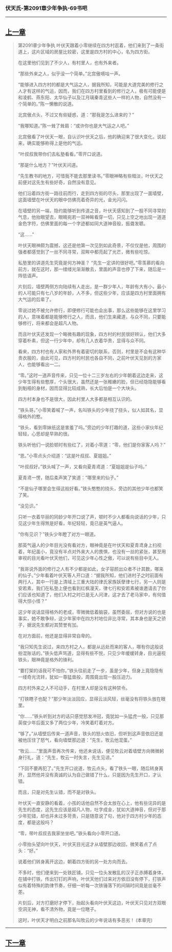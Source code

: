 ### 伏天氏-第2091章少年争执-69书吧

--------
[上一章](./6cd5f8c1d8457f4cc760e11b74ecb24d.md)
--------


>
>
>
>第2091章少年争执
>叶伏天跟着小零继续在四方村逛着，他们来到了一条街道上，这片区域的房屋比较密，这里是四方村的中心，名为四方街。
>
>在这里他们见到了不少人，有村里人，也有外来者。
>
>“那些外来之人，似乎没一个简单。”北宫傲嘀咕一声。
>
>“能够进入四方村的都是大气运之人，据我所知，可能是大道完美的修行之人才有这样的气运，因而，我们在四方村里看到的修行之人，极有可能便是和凌鹤、燕东阳、太华仙子以及江月璃秦青这些人一样的人物，自然没有一个简单的。”陈一懒散的说道。
>
>北宫傲点头，不过又有些疑惑，道：“那我是怎么进来的？”
>
>“我哪知道。”陈一耸了耸肩：“或许你也是大气运之人吧。”
>
>北宫傲看了叶伏天一眼，自认识叶伏天之后，他的确迎来了很大变化，说起来，确实能够称得上是他的气运。
>
>“叶叔叔我带你们去私塾看看。”零开口说道。
>
>“那是什么地方？”叶伏天问道。
>
>“先生教书的地方，可惜我不能去那里读书。”零眼神略有些暗淡，叶伏天之前便对这先生有些好奇，自然没有意见。
>
>他们沿着四方街一路往前而行，走到四方街的尽头，那里出现了一面墙壁，这面墙壁在叶伏天的眼中仿佛亮着奇异的光，金光闪闪。
>
>在墙壁的另一端，隐约能够听到传道之音，叶伏天感知到了一股不同寻常的气息，他抬眼望去，眼睛宛若一双神眸看穿一切，只见上空之地出现一道道金色字符，仿佛里面的每一个字迹都如同大道神音般，振聋发聩。
>
>“这……”
>
>叶伏天眼神颇为震撼，这还是他第一次见到如此奇景，不仅仅是他，周围的强者都感觉到了一丝不同寻常，双眸中都亮起了光芒，微有些吃惊。
>
>私塾里的讲道先生究竟是何方神圣？
>“先生一定讲的很好吧。”零羡慕的看向前方，就在这时，那一缕缕光渐渐散去，里面的声音也停了下来，随后是一阵低语声。
>
>片刻后，墙壁两侧方向陆续有人走出，是一群少年人，年龄有大有小，最小的人可能只有七八岁的年龄，人不多，但这些少年，应该是四方村里面拥有大气运的后辈了。
>
>零说过她不被允许修行，即便修行可能也会出事，那么这些能够在这里学习的人，意味着都是能够修行之人，而且，他们生来藏道，与众不同，只要能够修行，将来都会是超凡人物。
>
>而且叶伏天还发现一个略微有趣的现象，四方村的村民很好辨认，他们大多穿着朴素，但这一行少年中，却有几人衣着华贵，显得与众不同。
>
>看来，四方村也有人家和外界有着密切的联系，否则，村里是不会有这种华贵衣服的，由此可见，四方村的村民也各自不同，之前叶伏天见到的方家人，也能够看出一二。
>
>“零。”这时一道声音传来，只见一位十二三岁左右的少年朝着这边走来，这少年生得有些憨厚，个头很大，虽然还是一张稚嫩的脸，但已经隐隐能够看到魁梧的身材，因而显得比较成熟，长大后怕是一个大块头。
>
>四方村本身也不是很大，因此村里人大多都是相互认识的。
>
>“铁头哥。”小零笑着喊了一声，名叫铁头的少年挠了挠头，似人如其名，显得格外的憨。
>
>“铁头，看到零妹纸这是害羞了吗。”旁边的少年打趣的道，这些小家伙年纪轻轻，心思却是早熟的很。
>
>铁头听他们一说脸顿时有些红了，对着小零道：“零，他们是你家客人吗？”
>
>“恩。”小零点头介绍道：“这是叶叔叔、夏姐姐。”
>
>“叶叔叔好。”铁头喊了一声，又看向夏青鸢道：“夏姐姐是仙子吗。”
>
>夏青鸢一愣，随后柔声笑了笑道：“哪里来的仙子。”
>
>“不是仙子哪里会生得这般好看。”铁头憨憨的挠头，旁边的其他少年也都笑了笑。
>
>“没见识。”
>
>只听一衣着华丽的同龄少年开口说了声，顿时不少人都看向说话的少年，只见这少年生得煞是好看，年纪轻轻，竟已是英气逼人。
>
>“你有见识？”铁头少年瞪了对方一眼道。
>
>那英气逼人的少年目光没有看对方，眼神竟是在叶伏天和夏青鸢身上扫视着，年纪虽小，竟没有半点对外来大人的畏惧，也没有一丝的紧张，甚至用审视的目光看叶伏天他们，可见这少年心性之傲，可以说有些目中无人。
>
>“我哥说外面的修行之人有不少都是如此，女子容颜出众者不计其数，哪来的仙子。”少年看着叶伏天等人开口道：“据我所知，他们进村子之时前面有两行人，其中一行是上清域上三重大陆的律氏家族妖孽律七行，另一人则是安若素，我们在私塾上便也看到红枫漫天，律七行和安若素被谁邀请去了你们应该也知道了，他们入村之时已是无人问津，这才去了老马家中，有何值得大惊小怪？”
>
>这少年说话显得格外的老成，零微微低着脑袋，虽然委屈，但对方说的也是事实，她不敢争辩，这少年家中在四方村地位非比寻常，其本身也是天之骄子，据说先生都对其赞誉有加。
>
>在对方面前，他还是显得非常自卑的。
>
>“我只知先生说过，来四方村之人，都是从远处而来的客人，哪有你这般说些混账话的。”铁头低声骂道，显得有些不悦，只见少年缓缓转身，目光逼视铁头，眼神竟是格外的锋利。
>
>“要打架的话我可不怕你。”铁头往前走了一步，虽是少年，但身上竟隐隐有一缕奇光流转，犹如一尊猛兽般，周围竟出现一股压迫力。
>
>四方村外来之人不可动手，在村里人却是没有这种禁令。
>
>“打铁瞎子也配？”那少年淡淡回应，显得云淡风轻，丝毫没有将铁头放在眼里。
>
>“你……”铁头听到对方的话只感觉怒发冲冠，竟犹如一头猛虎一般，只见那英俊少年后面又多了两位少年，冷笑着盯着对方。
>
>“够了。”从墙壁后传来一道声音，铁头的怒火依旧，但听到这声音依旧还是被他压住了怒气，看向墙壁那边道：“先生，牧云他混蛋。”
>
>“牧云……”里面声音再次传来，他还未说话，便见牧云对着墙壁方向微微躬身行礼，道：“先生，牧云一时失言，先生见谅。”
>
>“下回不要再犯了。”先生开口说道，牧云点头，看了铁头一眼，随后转身离开，显然他并没有真诚的认为自己做错了什么，只是因为先生开口，才认错。
>
>而且，只是对先生认错，而不是对铁头。
>
>叶伏天一直安静的看着，小孩的话他自然不会太放在心上，他有些诧异的是先生的态度，这先生应该是超凡人物，吐字成金，犹如大道神音，但对于那少年犯错，却也并未过多苛责，只是随意说了句，他对于四方村少年的态度，都是这般吗？
>
>“零，带叶叔叔去我家坐坐吧。”铁头看向小零开口道。
>
>小零抬头望向叶伏天，叶伏天目光这才从墙壁那边收回，微笑着点了点头：“好。”
>
>说着他们转身离开这边，朝着四方街的另一处方向而去。
>
>不多时，他们便来到一处铁匠铺，只见一位头发散乱的汉子正赤膊着身体，在铺中打铁，传出钉钉的声响，叶伏天他们过来对方依旧没有停下，打铁声似有着特殊的韵律节奏，仔细一听每一次铁锤落下的间隔时间竟是丝毫不差。
>
>片刻后，对方打磨好才停下，抬起头看向叶伏天这边，叶伏天只见对方双眼空洞无神，看不清外物，竟是一位瞎子。
>
>这时，叶伏天才明白之前那名叫牧云的少年说话有多恶劣！
>(本章完)
>
>

--------
[下一章](./d33cf761a0355b7c33ff34c1dafa0d31.md)
--------
